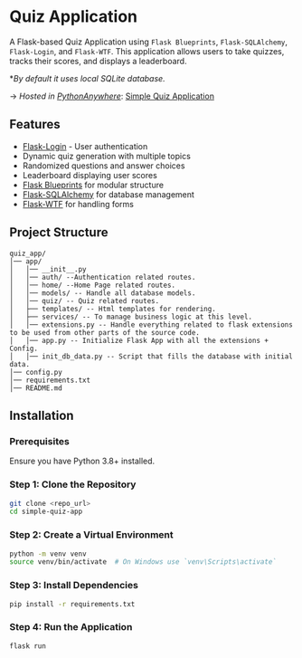 # Quiz Application
 
A Flask-based Quiz Application using `Flask Blueprints`, `Flask-SQLAlchemy`, `Flask-Login`, and `Flask-WTF`.
This application allows users to take quizzes, tracks their scores, and displays a leaderboard.

*_By default it uses local SQLite database._

-> *Hosted in [PythonAnywhere](https://www.pythonanywhere.com/)*: [Simple Quiz Application](https://merendafrancon.eu.pythonanywhere.com/) 
## Features
- [Flask-Login](https://flask-login.readthedocs.io/en/latest/) - User authentication 
- Dynamic quiz generation with multiple topics
- Randomized questions and answer choices
- Leaderboard displaying user scores
- [Flask Blueprints](https://flask.palletsprojects.com/en/stable/blueprints/) for modular structure
- [Flask-SQLAlchemy](https://flask-sqlalchemy.readthedocs.io/en/stable/quickstart/) for database management
- [Flask-WTF](https://flask.palletsprojects.com/en/stable/patterns/wtforms/) for handling forms

## Project Structure
```plaintext
quiz_app/
│── app/
│   │── __init__.py
│   │── auth/ --Authentication related routes.
│   │── home/ --Home Page related routes.
│   │── models/ -- Handle all database models.
│   │── quiz/ -- Quiz related routes.
│   ├── templates/ -- Html templates for rendering.
│   ├── services/ -- To manage business logic at this level.
│   │── extensions.py -- Handle everything related to flask extensions to be used from other parts of the source code.
│   │── app.py -- Initialize Flask App with all the extensions + Config.
│   │── init_db_data.py -- Script that fills the database with initial data.
│── config.py
│── requirements.txt
│── README.md
```

## Installation
### Prerequisites
Ensure you have Python 3.8+ installed.

### Step 1: Clone the Repository
```bash
git clone <repo_url>
cd simple-quiz-app
```

### Step 2: Create a Virtual Environment
```bash
python -m venv venv
source venv/bin/activate  # On Windows use `venv\Scripts\activate`
```

### Step 3: Install Dependencies
```bash
pip install -r requirements.txt
```

### Step 4: Run the Application
```bash
flask run
```

